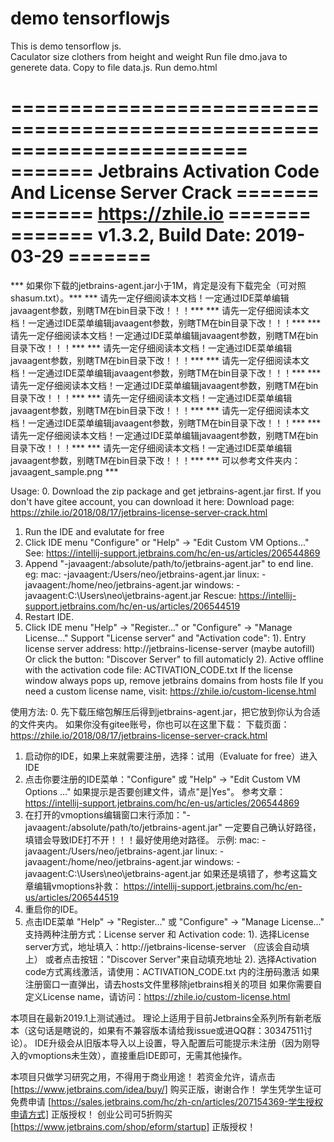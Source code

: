 # demo tensorflowjs

This is demo tensorflow js. <br>
Caculator size clothers from height and weight
Run file dmo.java to generete data. Copy to file data.js. Run demo.html

========================================================================
 =======    Jetbrains Activation Code And License Server Crack    =======
 =======                     https://zhile.io                     =======
 =======              v1.3.2, Build Date: 2019-03-29              =======
 ========================================================================


 *** 如果你下载的jetbrains-agent.jar小于1M，肯定是没有下载完全（可对照shasum.txt）。***
 *** 请先一定仔细阅读本文档！一定通过IDE菜单编辑javaagent参数，别瞎TM在bin目录下改！！！***
 *** 请先一定仔细阅读本文档！一定通过IDE菜单编辑javaagent参数，别瞎TM在bin目录下改！！！***
 *** 请先一定仔细阅读本文档！一定通过IDE菜单编辑javaagent参数，别瞎TM在bin目录下改！！！***
 *** 请先一定仔细阅读本文档！一定通过IDE菜单编辑javaagent参数，别瞎TM在bin目录下改！！！***
 *** 请先一定仔细阅读本文档！一定通过IDE菜单编辑javaagent参数，别瞎TM在bin目录下改！！！***
 *** 请先一定仔细阅读本文档！一定通过IDE菜单编辑javaagent参数，别瞎TM在bin目录下改！！！***
 *** 请先一定仔细阅读本文档！一定通过IDE菜单编辑javaagent参数，别瞎TM在bin目录下改！！！***
 *** 请先一定仔细阅读本文档！一定通过IDE菜单编辑javaagent参数，别瞎TM在bin目录下改！！！***
 *** 请先一定仔细阅读本文档！一定通过IDE菜单编辑javaagent参数，别瞎TM在bin目录下改！！！***
 *** 请先一定仔细阅读本文档！一定通过IDE菜单编辑javaagent参数，别瞎TM在bin目录下改！！！***
 *** 可以参考文件夹内：javaagent_sample.png ***


 Usage:
 0. Download the zip package and get jetbrains-agent.jar first.
    If you don't have gitee account, you can download it here:
    Download page: https://zhile.io/2018/08/17/jetbrains-license-server-crack.html
 1. Run the IDE and evalutate for free
 2. Click IDE menu "Configure" or "Help" -> "Edit Custom VM Options..."
    See: https://intellij-support.jetbrains.com/hc/en-us/articles/206544869
 3. Append "-javaagent:/absolute/path/to/jetbrains-agent.jar" to end line.
    eg:
      mac:      -javaagent:/Users/neo/jetbrains-agent.jar
      linux:    -javaagent:/home/neo/jetbrains-agent.jar
      windows:  -javaagent:C:\Users\neo\jetbrains-agent.jar
    Rescue: https://intellij-support.jetbrains.com/hc/en-us/articles/206544519
 4. Restart IDE.
 5. Click IDE menu "Help" -> "Register..." or "Configure" -> "Manage License..."
    Support "License server" and "Activation code":
    1). Entry license server address: http://jetbrains-license-server (maybe autofill)
        Or click the button: "Discover Server" to fill automaticly
    2). Active offline with the activation code file: ACTIVATION_CODE.txt
        If the license window always pops up, remove jetbrains domains from hosts file
        If you need a custom license name, visit: https://zhile.io/custom-license.html


 使用方法:
 0. 先下载压缩包解压后得到jetbrains-agent.jar，把它放到你认为合适的文件夹内。
    如果你没有gitee账号，你也可以在这里下载：
    下载页面：https://zhile.io/2018/08/17/jetbrains-license-server-crack.html
 1. 启动你的IDE，如果上来就需要注册，选择：试用（Evaluate for free）进入IDE
 2. 点击你要注册的IDE菜单："Configure" 或 "Help" -> "Edit Custom VM Options ..."
    如果提示是否要创建文件，请点"是|Yes"。
    参考文章：https://intellij-support.jetbrains.com/hc/en-us/articles/206544869
 3. 在打开的vmoptions编辑窗口末行添加："-javaagent:/absolute/path/to/jetbrains-agent.jar"
    一定要自己确认好路径，填错会导致IDE打不开！！！最好使用绝对路径。
    示例:
      mac:      -javaagent:/Users/neo/jetbrains-agent.jar
      linux:    -javaagent:/home/neo/jetbrains-agent.jar
      windows:  -javaagent:C:\Users\neo\jetbrains-agent.jar
    如果还是填错了，参考这篇文章编辑vmoptions补救：
    https://intellij-support.jetbrains.com/hc/en-us/articles/206544519
 4. 重启你的IDE。
 5. 点击IDE菜单 "Help" -> "Register..." 或 "Configure" -> "Manage License..."
    支持两种注册方式：License server 和 Activation code:
    1). 选择License server方式，地址填入：http://jetbrains-license-server （应该会自动填上）
        或者点击按钮："Discover Server"来自动填充地址
    2). 选择Activation code方式离线激活，请使用：ACTIVATION_CODE.txt 内的注册码激活
        如果注册窗口一直弹出，请去hosts文件里移除jetbrains相关的项目
        如果你需要自定义License name，请访问：https://zhile.io/custom-license.html


 本项目在最新2019.1上测试通过。
 理论上适用于目前Jetbrains全系列所有新老版本（这句话是瞎说的，如果有不兼容版本请给我issue或进QQ群：30347511讨论）。
 IDE升级会从旧版本导入以上设置，导入配置后可能提示未注册（因为刚导入的vmoptions未生效），直接重启IDE即可，无需其他操作。


 本项目只做学习研究之用，不得用于商业用途！
 若资金允许，请点击 [https://www.jetbrains.com/idea/buy/] 购买正版，谢谢合作！
 学生凭学生证可免费申请 [https://sales.jetbrains.com/hc/zh-cn/articles/207154369-学生授权申请方式] 正版授权！
 创业公司可5折购买 [https://www.jetbrains.com/shop/eform/startup] 正版授权！
